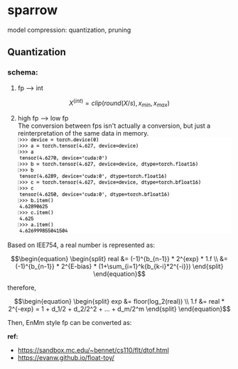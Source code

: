 # sparrow
model compression: quantization, pruning

## Quantization


### schema:
1. fp --> int  
```math
X^{(int)} = clip(round(X/s), x_{min}, x_{max})
```

2. high fp --> low fp  
The conversion between fps isn't actually a conversion, but just a reinterpretation of the same data in memory.  
![avatar](./docs/imgs/fp.jpg)

Based on IEE754, a real number is represented as:
```math
\begin{equation}
\begin{split}
real &= (-1)^{b_{n-1}} * 2^{exp} * 1.f \\
&=(-1)^{b_{n-1}} * 2^{E-bias} * (1+\sum_{i=1}^k{b_{k-i}*2^{-i}})
\end{split}
\end{equation}
```

therefore, 

```math
\begin{equation}
\begin{split}

exp &= floor(log_2(real)) \\
1.f &= real * 2^{-exp} = 1 + d_1/2 + d_2/2^2 + ... + d_m/2^m

\end{split}
\end{equation}
```

Then, EnMm style fp can be converted as:


**ref:** 
- https://sandbox.mc.edu/~bennet/cs110/flt/dtof.html
- https://evanw.github.io/float-toy/
